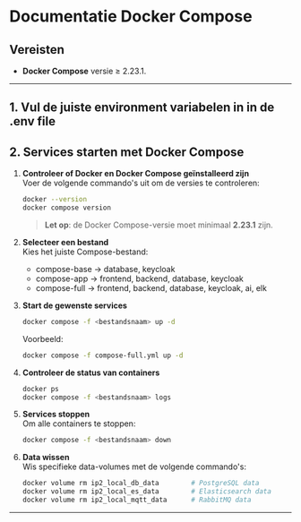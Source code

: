 # Documentatie Docker Compose

## Vereisten
- **Docker Compose** versie ≥ 2.23.1.

---

## **1. Vul de juiste environment variabelen in in de .env file**
## **2. Services starten met Docker Compose**

1. **Controleer of Docker en Docker Compose geïnstalleerd zijn**  
   Voer de volgende commando's uit om de versies te controleren:
   ```bash
   docker --version
   docker compose version
   ```
   > **Let op**: de Docker Compose-versie moet minimaal **2.23.1** zijn.

2. **Selecteer een bestand**  
   Kies het juiste Compose-bestand:
   - compose-base -> database, keycloak
   - compose-app -> frontend, backend, database, keycloak
   - compose-full -> frontend, backend, database, keycloak, ai, elk

3. **Start de gewenste services**
   ```bash
   docker compose -f <bestandsnaam> up -d
   ```  
   Voorbeeld:
   ```bash
   docker compose -f compose-full.yml up -d
   ```

4. **Controleer de status van containers**
   ```bash
   docker ps
   docker compose -f <bestandsnaam> logs
   ```

5. **Services stoppen**  
   Om alle containers te stoppen:
   ```bash
   docker compose -f <bestandsnaam> down
   ```

6. **Data wissen**  
   Wis specifieke data-volumes met de volgende commando's:
   ```bash
   docker volume rm ip2_local_db_data        # PostgreSQL data
   docker volume rm ip2_local_es_data        # Elasticsearch data
   docker volume rm ip2_local_mqtt_data      # RabbitMQ data
   ```

---

